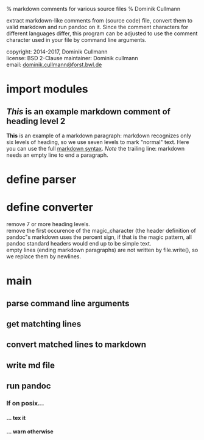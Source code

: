 % markdown comments for various source files
% Dominik Cullmann  

extract markdown-like comments from (source code) file, convert them 
to valid markdown and run pandoc on it.
Since the comment characters for different languages differ, 
this program can be adjusted to use the comment character used in your 
file by command line arguments.

copyright: 2014-2017, Dominik Cullmann  
license: BSD 2-Clause
maintainer: Dominik cullmann  
email: dominik.cullmann@forst.bwl.de  

# import modules
## *This* is an example markdown comment of heading level 2 
**This** is an example of a markdown paragraph: markdown recognizes
only six levels of heading, so we use seven levels to mark
"normal" text.
Here you can use the full
[markdown syntax](http://daringfireball.net/projects/markdown/syntax).
*Note* the trailing line: markdown needs an empty line to end a
paragraph.

# define parser
# define converter
remove 7 or more heading levels.  
remove the first occurence of the magic_character 
(the header definition of pandoc"s markdown uses the 
percent sign, if that is the magic pattern, all pandoc 
standard headers would end up to be simple text.  
empty lines (ending markdown paragraphs) are not written by
file.write(), so we replace them by newlines.

# main
## parse command line arguments
## get matchting lines
## convert matched lines to markdown
## write md file
## run pandoc
### If on posix...
#### ... tex it
#### ... warn otherwise
